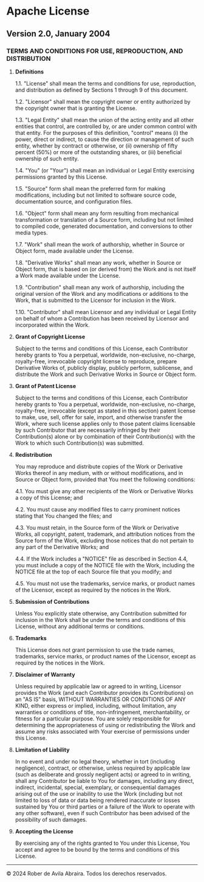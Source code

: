 # Apache License
## Version 2.0, January 2004

### TERMS AND CONDITIONS FOR USE, REPRODUCTION, AND DISTRIBUTION

1. **Definitions**

   1.1. "License" shall mean the terms and conditions for use, reproduction, and distribution as defined by Sections 1 through 9 of this document.

   1.2. "Licensor" shall mean the copyright owner or entity authorized by the copyright owner that is granting the License.

   1.3. "Legal Entity" shall mean the union of the acting entity and all other entities that control, are controlled by, or are under common control with that entity. For the purposes of this definition, "control" means (i) the power, direct or indirect, to cause the direction or management of such entity, whether by contract or otherwise, or (ii) ownership of fifty percent (50%) or more of the outstanding shares, or (iii) beneficial ownership of such entity.

   1.4. "You" (or "Your") shall mean an individual or Legal Entity exercising permissions granted by this License.

   1.5. "Source" form shall mean the preferred form for making modifications, including but not limited to software source code, documentation source, and configuration files.

   1.6. "Object" form shall mean any form resulting from mechanical transformation or translation of a Source form, including but not limited to compiled code, generated documentation, and conversions to other media types.

   1.7. "Work" shall mean the work of authorship, whether in Source or Object form, made available under the License.

   1.8. "Derivative Works" shall mean any work, whether in Source or Object form, that is based on (or derived from) the Work and is not itself a Work made available under the License.

   1.9. "Contribution" shall mean any work of authorship, including the original version of the Work and any modifications or additions to the Work, that is submitted to the Licensor for inclusion in the Work.

   1.10. "Contributor" shall mean Licensor and any individual or Legal Entity on behalf of whom a Contribution has been received by Licensor and incorporated within the Work.

2. **Grant of Copyright License**

   Subject to the terms and conditions of this License, each Contributor hereby grants to You a perpetual, worldwide, non-exclusive, no-charge, royalty-free, irrevocable copyright license to reproduce, prepare Derivative Works of, publicly display, publicly perform, sublicense, and distribute the Work and such Derivative Works in Source or Object form.

3. **Grant of Patent License**

   Subject to the terms and conditions of this License, each Contributor hereby grants to You a perpetual, worldwide, non-exclusive, no-charge, royalty-free, irrevocable (except as stated in this section) patent license to make, use, sell, offer for sale, import, and otherwise transfer the Work, where such license applies only to those patent claims licensable by such Contributor that are necessarily infringed by their Contribution(s) alone or by combination of their Contribution(s) with the Work to which such Contribution(s) was submitted.

4. **Redistribution**

   You may reproduce and distribute copies of the Work or Derivative Works thereof in any medium, with or without modifications, and in Source or Object form, provided that You meet the following conditions:

   4.1. You must give any other recipients of the Work or Derivative Works a copy of this License; and

   4.2. You must cause any modified files to carry prominent notices stating that You changed the files; and

   4.3. You must retain, in the Source form of the Work or Derivative Works, all copyright, patent, trademark, and attribution notices from the Source form of the Work, excluding those notices that do not pertain to any part of the Derivative Works; and

   4.4. If the Work includes a "NOTICE" file as described in Section 4.4, you must include a copy of the NOTICE file with the Work, including the NOTICE file at the top of each Source file that you modify; and

   4.5. You must not use the trademarks, service marks, or product names of the Licensor, except as required by the notices in the Work.

5. **Submission of Contributions**

   Unless You explicitly state otherwise, any Contribution submitted for inclusion in the Work shall be under the terms and conditions of this License, without any additional terms or conditions.

6. **Trademarks**

   This License does not grant permission to use the trade names, trademarks, service marks, or product names of the Licensor, except as required by the notices in the Work.

7. **Disclaimer of Warranty**

   Unless required by applicable law or agreed to in writing, Licensor provides the Work (and each Contributor provides its Contributions) on an "AS IS" basis, WITHOUT WARRANTIES OR CONDITIONS OF ANY KIND, either express or implied, including, without limitation, any warranties or conditions of title, non-infringement, merchantability, or fitness for a particular purpose. You are solely responsible for determining the appropriateness of using or redistributing the Work and assume any risks associated with Your exercise of permissions under this License.

8. **Limitation of Liability**

   In no event and under no legal theory, whether in tort (including negligence), contract, or otherwise, unless required by applicable law (such as deliberate and grossly negligent acts) or agreed to in writing, shall any Contributor be liable to You for damages, including any direct, indirect, incidental, special, exemplary, or consequential damages arising out of the use or inability to use the Work (including but not limited to loss of data or data being rendered inaccurate or losses sustained by You or third parties or a failure of the Work to operate with any other software), even if such Contributor has been advised of the possibility of such damages.

9. **Accepting the License**

   By exercising any of the rights granted to You under this License, You accept and agree to be bound by the terms and conditions of this License.

---

© 2024 Rober de Avila Abraira. Todos los derechos reservados.
